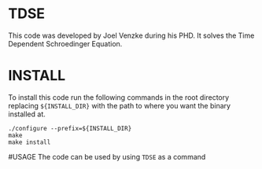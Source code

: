 # TDSE
This code was developed by Joel Venzke during his PHD. It solves the Time Dependent Schroedinger Equation.

# INSTALL 
To install this code run the following commands in the root directory replacing `${INSTALL_DIR}` with the path to where you want the binary installed at.

```
./configure --prefix=${INSTALL_DIR}
make
make install
```

#USAGE
The code can be used by using `TDSE` as a command
